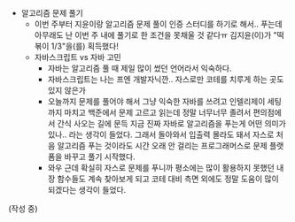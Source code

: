 - 알고리즘 문제 풀기
  - 이번 주부터 지윤이랑 알고리즘 문제 풀이 인증 스터디를 하기로 해서.. 푸는데 아무래도 난 이번 주 내에 풀기로 한 조건을 못채울 것 같다ㅠ 김지윤(이)가 "떡볶이 1/3"을(를) 획득했다!
  - 자바스크립트 vs 자바 고민
    - 자바는 알고리즘 풀 때 제일 많이 썼던 언어라서 익숙하다.
    - 자바스크립트는 나는 프엔 개발자닉깐.. 자스로만 코테를 치루게 하는 곳도 있지 않은가
    - 오늘까지 문제를 풀어야 해서 그냥 익숙한 자바를 쓰려고 인텔리제이 세팅까지 마치고 백준에서 문제 고르고 읽는데 정말 너무너무 졸려서 편의점에서 간식 사오는 길에 문득 지금 진짜 자바로 알고리즘을 푸는게 어떤 의미가 있나.. 라는 생각이 들었다. 그래서 돌아와서 입출력 몰라도 돼서 자스로 처음 알고리즘 푸는 것이라도 시간 오래 안 걸리는 프로그래머스로 문제 플랫폼을 바꾸고 풀기 시작했다.
    - 와우 근데 확실히 자스로 문제를 푸니까 평소에는 많이 활용하지 못했던 내장 함수들도 계속 찾아보게 되고 코테 대비 측면 외에도 정말 도움이 많이 되겠다는 생각이 들었다.

(작성 중)
